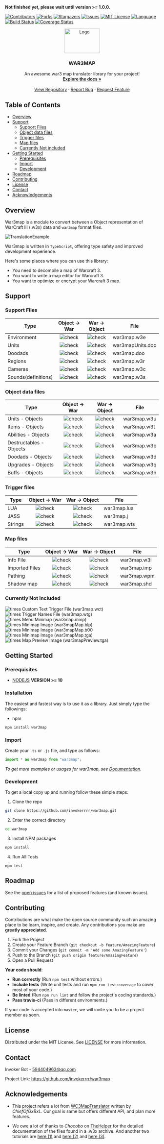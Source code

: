 **Not finished yet, please wait until version >= 1.0.0.**

[![Contributors][contributors-shield]][contributors-url]
[![Forks][forks-shield]][forks-url]
[![Stargazers][stars-shield]][stars-url]
[![Issues][issues-shield]][issues-url]
[![MIT License][license-shield]][license-url]
[![Language][language-shield]][language-url]
[![Build Status][build-status-shield]][build-status-url]
[![Coverage Status][coverage-status-shield]][coverage-status-url]
<br />
<p align="center">
  <a alt="WAR" href="https://github.com/invokerrrr/war3map">
    <img src="https://invokerrrr.github.io/war3map/img/logo.png" alt="Logo" width="115" height="80">
  </a>
  <h3 align="center">WAR3MAP</h3>
  <p align="center">
    An awesome war3 map translator library for your project!
    <br />
    <a href="https://invokerrrr.github.io/war3map"><strong>Explore the docs »</strong></a>
    <br />
    <br />
    <a href="https://github.com/invokerrrr/war3map">View Repository</a>
    ·
    <a href="https://github.com/invokerrrr/war3map/issues">Report Bug</a>
    ·
    <a href="https://github.com/invokerrrr/war3map/issues">Request Feature</a>
  </p>
</p>

## Table of Contents

* [Overview](#Overview)
* [Support](#Support)
    * [Support Files](#support-files)
    * [Object data files](#object-data-files)
    * [Trigger files](#trigger-files)
    * [Map files](#map-files)
    * [Currently Not included](#Currently-Not-included)
* [Getting Started](#getting-started)
    * [Prerequisites](#Prerequisites)
    * [Import](#Import)
    * [Development](#Development)
* [Roadmap](#Roadmap)
* [Contributing](#Contributing)
* [License](#License)
* [Contact](#Contact)
* [Acknowledgements](#Acknowledgements)

## Overview
War3map is a module to convert between a Object representation of WarCraft III (.w3x) data and `war3map` format files.

![TranslationExample](https://invokerrrr.github.io/war3map/img/example.png)

War3map is written in `TypeScript`, offering type safety and improved development experience.

Here's some places where you can use this library:
* You need to decompile a map of Warcraft 3. 
* You want to write a map editor for Warcraft 3.
* You want to optimize or encrypt your Warcraft 3 map.

## Support

### Support Files

| Type | Object → War | War → Object | File |
| --- | :-: | :-: | --- |
| Environment | ![check][ok] | ![check][ok] | war3map.w3e |
| Units  | ![check][error] | ![check][error] | war3mapUnits.doo |
| Doodads | ![check][ok] | ![check][ok] | war3map.doo |
| Regions | ![check][ok] | ![check][ok] | war3map.w3r |
| Cameras | ![check][ok]  | ![check][ok]  | war3map.w3c |
| Sounds(definitions)| ![check][error] | ![check][error] | war3map.w3s|

### Object data files

| Type  | Object → War | War → Object  | File |
| ---   |   :-----------:  |  :-:   |  ----  |
| Units - Objects | ![check][ok] | ![check][ok] | war3map.w3u     |
| Items - Objects | ![check][ok] | ![check][ok] | war3map.w3t     |
| Abilities - Objects | ![check][ok] | ![check][ok] | war3map.w3a     |
| Destructables - Objects | ![check][ok] |![check][ok] | war3map.w3b     |
| Doodads - Objects   | ![check][ok] | ![check][ok] | war3map.w3d     |
| Upgrades - Objects  | ![check][ok] | ![check][ok] | war3map.w3q     |
| Buffs - Objects   | ![check][ok] | ![check][ok] | war3map.w3h     |

### Trigger files

|   Type | Object → War  | War → Object  | File |
|   ---  |   :-:   |   :-:   |   ---    |
| LUA    | ![check][error] | ![check][error] | war3map.lua  |
| JASS   | ![check][error] | ![check][error] | war3map.j    |
| Strings  | ![check][error] | ![check][error] | war3map.wts  |


### Map files

| Type | Object → War  | War → Object  | File   |
|   ---    |    :-: |   :-: |   --- |
| Info File    | ![check][error] | ![check][error] | war3map.w3i  |
| Imported Files  | ![check][error] | ![check][error] | war3map.imp  |
| Pathing      | ![check][ok] | ![check][ok] | war3map.wpm  |
| Shadow map    | ![check][ok] | ![check][ok] | war3map.shd |


### Currently Not included
 ![times][error] Custom Text Trigger File (war3map.wct)  
 ![times][error] Trigger Names File (war3map.wtg)  
 ![times][error] Menu Minimap (war3map.mmp)  
 ![times][error] Minimap Image (war3mapMap.blp)  
 ![times][error] Minimap Image (war3mapMap.b00  
 ![times][error] Minimap Image (war3mapMap.tga)  
 ![times][error] Map Preview Image (war3mapPreview.tga)


## Getting Started

### Prerequisites

* [NODEJS](https://nodejs.org/)
**VERSION >= 10** 

### Installation

The easiest and fastest way is to use it as a library. Just simply type the followings:
* npm
```sh
npm install war3map
```

### Import

Create your `.ts` or `.js` file, and type as follows:
```ts
import * as war3map from "war3map";
```

_To get more examples or usages for war3map, see [Documentation](https://invokerrrr.github.io/war3map)._

### Development

To get a local copy up and running follow these simple steps:

1. Clone the repo
```sh
git clone https://github.com/invokerrrr/war3map.git
```
2. Enter the correct directory
```sh
cd war3map
```
3. Install NPM packages
```sh
npm install
```
4. Run All Tests
```
npm test
```

## Roadmap

See the [open issues](https://github.com/invokerrrr/war3map/issues) for a list of proposed features (and known issues).

## Contributing

Contributions are what make the open source community such an amazing place to be learn, inspire, and create. Any contributions you make are **greatly appreciated**.

1. Fork the Project
2. Create your Feature Branch (`git checkout -b feature/AmazingFeature`)
3. Commit your Changes (`git commit -m 'Add some AmazingFeature'`)
4. Push to the Branch (`git push origin feature/AmazingFeature`)
5. Open a Pull Request

**Your code should**:
 * **Run correctly** (Run `npm test` without errors.)
 * **Include tests** (Write unit tests and run `npm run test:coverage` to cover most of your code.)
 * **Be linted** (Run `npm run lint` and follow the project's coding standards.)
 * **Pass travis-ci** (Pass in different environments.)

If your code is accepted into `master`, we will invite you to be a project member as soon.

## License

Distributed under the MIT License. See [LICENSE][license-url] for more information.

## Contact

Invoker Bot - <594404963@qq.com>

Project Link: <https://github.com/invokerrrr/war3map>

## Acknowledgements

* This project refers a lot from [WC3MapTranslator](https://github.com/ChiefOfGxBxL/WC3MapTranslator) written by *ChiefOfGxBxL*. Our goal is same but offers different API, and plan more features.

* We owe a lot of thanks to *Chocobo* on [TheHelper](http://www.thehelper.net/) for the detailed documentation of the files found in a .w3x archive. And another two tutorials are [here (1)](http://www.thehelper.net/threads/guide-explanation-of-w3m-and-w3x-files.35292/) and [here (2)](http://world-editor-tutorials.thehelper.net/cat_usersubmit.php?view=42787) and [here (3)](https://867380699.github.io/blog/2019/05/09/W3X_Files_Format).




[contributors-shield]: https://img.shields.io/github/contributors/invokerrrr/war3map.svg?style=flat-square
[contributors-url]: https://github.com/invokerrrr/war3map/graphs/contributors

[forks-shield]: https://img.shields.io/github/forks/invokerrrr/war3map.svg?style=flat-square
[forks-url]: https://github.com/invokerrrr/war3map/network/members

[stars-shield]: https://img.shields.io/github/stars/invokerrrr/war3map.svg?style=flat-square
[stars-url]: https://github.com/invokerrrr/war3map/stargazers

[issues-shield]: https://img.shields.io/github/issues/invokerrrr/war3map.svg?style=flat-square
[issues-url]: https://github.com/invokerrrr/war3map/issues

[license-shield]: https://img.shields.io/github/license/invokerrrr/war3map.svg?style=flat-square
[license-url]: https://github.com/invokerrrr/war3map/blob/master/LICENSE.md

[build-status-shield]: https://travis-ci.com/invokerrrr/war3map.svg?branch=master
[build-status-url]: https://travis-ci.com/invokerrrr/war3map

[language-shield]: https://img.shields.io/badge/language-typescript-orange.svg
[language-url]: https://www.typescriptlang.org

[coverage-status-shield]: https://coveralls.io/repos/github/invokerrrr/war3map/badge.svg?branch=master
[coverage-status-url]: https://coveralls.io/github/invokerrrr/war3map?branch=master

[ok]: https://invokerrrr.github.io/war3map/img/ok.png
[error]: https://invokerrrr.github.io/war3map/img/error.png